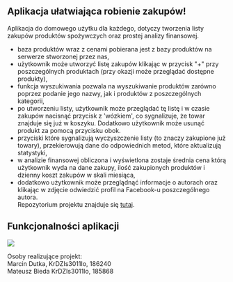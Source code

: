 ## Aplikacja ułatwiająca robienie zakupów!

Aplikacja do domowego użytku dla każdego, dotyczy tworzenia listy zakupów produktów spożywczych oraz prostej analizy finansowej.

- baza produktów wraz z cenami pobierana jest z bazy produktów na serwerze stworzonej przez nas,
- użytkownik może utworzyć listę zakupów klikając w przycisk "+" przy poszczególnych produktach (przy okazji może przeglądać dostępne produkty),
- funkcja wyszukiwania pozwala na wyszukiwanie produktów zarówno poprzez podanie jego nazwy, jak i produktów z poszczególnych kategorii,
- po utworzeniu listy, użytkownik może przeglądać tę listę i w czasie zakupów nacisnąć przycisk z 'wózkiem', co sygnalizuje, że towar znajduje się już w koszyku. Dodatkowo użytkownik może usunąć produkt za pomocą przycisku obok.
- przyciski które sygnalizują wyczyszczenie listy (to znaczy zakupione już towary), przekierowują dane do odpowiednich metod, które aktualizują statystyki,
- w analizie finansowej obliczona i wyświetlona zostaje średnia cena którą użytkownik wyda na dane zakupy, ilość zakupionych produktów i dzienny koszt zakupów w skali miesiąca,
- dodatkowo użytkownik może przeglądnąć informacje o autorach oraz klikając w zdjęcie odwiedzić profil na Facebook-u poszczególnego autora.
<br>Repozytorium projektu znajduje się [tutaj](https://github.com/Mafyn5/ListaZakupow).

## Funkcjonalności aplikacji

<img src="http://i.imgur.com/KAyejrQ.png" />



Osoby realizujące projekt:<br>
Marcin Dutka, KrDZIs3011Io, 186240
<br>Mateusz Bieda KrDZIs3011Io, 185868
